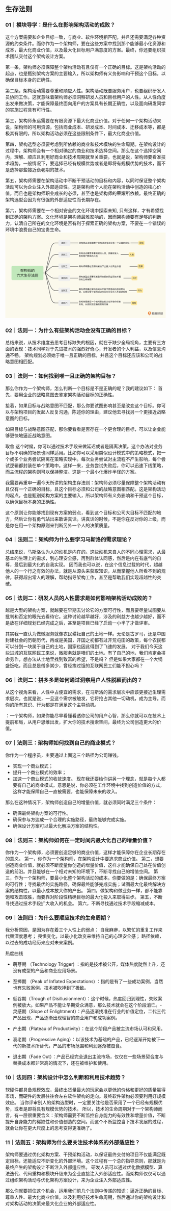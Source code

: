 <!--
 * @Author: zhangyu
 * @Email: zhangdulin@outlook.com
 * @Date: 2022-09-21 18:51:48
 * @LastEditors: zhangyu
 * @LastEditTime: 2022-11-08 13:38:32
 * @Description: 
-->

## 生存法则

### 01｜模块导学：是什么在影响架构活动的成败？
这个方案需要和企业目标一致，与商业、软件环境相匹配，并且还需要满足各种资源的约束条件。而你作为一个架构师，要在这些方案中找到那个能够最小化资源和成本，最大化商业价值，以及最大化目标用户满意度的方案。最终，你还要组织技术团队交付这个架构设计方案。

第一条，架构师必须保障整个架构活动有且仅有一个正确的目标。这是架构活动的起点，也是甄别架构方案的主要输入，所以架构师有义务影响和干预这个目标，以确保目标本身的正确性。

第二条，架构活动需要尊重和顺应人性。架构活动既要服务用户，也要组织研发人员协同工作。这就意味着架构师必须洞察研发人员和目标用户的人性。从人性角度出发来做决策，才能保障最终面向用户的方案具有长期正确性，以及面向研发同学的实施过程具有可行性。

第三，架构师永远需要在有限资源下最大化商业价值。对于任何一个架构活动来说，架构师的可用资源，包括商业成本、研发成本、时间成本、迁移成本等，都是极其有限的，所以架构活动必须在这些限制条件下，最大化商业价值。

第四，架构选型必须要考虑到所依赖的商业和技术模块的生命周期。在架构设计的过程中，架构师会有一个相对确定的商业和技术选择空间。那么在这个选择空间内，理解、顺应且利用好商业和技术周期就至关重要。也就是说，架构师要看准技术趋势，一般情况下，要选择已经有规模优势或者是即将有规模优势的技术，而不是选择那些接近衰老期的技术。

第五，架构师需要在架构活动中不断干预活动的目标和内容，以同时保证整个架构活动可以为企业注入外部适应性。这是架构师个人能在架构活动中创造的核心价值，而且也是架构师职业成长的必须，甚至也是架构师的荣耀所依赖。最终正确的架构选型会因为有很强的外部适应性而长期存在。

第六，架构师需要在一个相对安全的文化环境中探索未知, 只有这样，才有希望找到正确的架构方案。文化环境是架构师最难影响的，因而架构师要有足够的判断力，认清自己所在的文化环境是否有利于探索正确的架构方案，不要在一个错误的环境中浪费自己的宝贵生命。
![6大生存法则](../img/8ea120a23138cec610434a14f5779e291.jpg '6大生存法则')

### 02｜法则一：为什么有些架构活动会没有正确的目标？
总结来说，从技术维度去思考目标缺失的根因，就在于缺少全局视角，主要有三方面的表现：技术同学对于先进技术的强烈好奇心，开发者的个人利益，以及信息沟通不畅。
架构规划必须始于唯一且正确的目标，并且这个目标还应该和公司的战略意图相匹配。

### 03｜法则一：如何找到唯一且正确的架构目标？
那么你作为一个架构师，怎么判断一个目标是不是正确的呢？我的建议如下：
首先，要用企业的战略意图去鉴定架构活动目标的正确性。

接着，如果目标与战略意图不匹配，那么你要试图影响甚至是改变这个目标。你可以与架构项目的发起人反复沟通，陈述你的理由，建议他去寻找另一个更接近战略意图的目标。

如果目标与战略意图匹配，那你要看看是否存在一个更合理的目标，可以让企业能够更快地逼近战略意图。

取舍
这个时候，你可以通过技术手段来做延迟或者是隔离决策。这个办法对业务目标不明确的场景也同样适用。比如你可以采用类似设计模式中的策略模式，把一个或多个业务尝试隔离在策略实现中。每次业务尝试对主流程不产生影响，每个尝试逻辑都封装在单个策略中。这样一来，业务尝试失败后，你可以迅速下线策略，而主流程的架构则可以保持整洁。这是一个最小化爆炸半径的方案。

我需要再重申一遍今天所讲的架构生存法则：架构师必须尽量保障整个架构活动有且仅有一个正确的目标，且这个目标必须和公司的战略意图相匹配。这是架构活动的起点，也是甄别架构方案的主要输入，所以架构师有义务影响和干预这个目标，以确保目标本身的正确性。

这个原则让你能够找到现有方案的弱点，看到这个目标和公司大目标不匹配的地方，然后让你有勇气站出来敢讲真话。讲真话的时候，不是你在反对你的上级，而是你在用一个架构原则来判断另外一个人的决策质量。
### 04｜法则二：架构师为什么要学习马斯洛的需求理论？
总结来说，马斯洛认为人的动机是内在的。这些动机来自人的不同心理需求，从最基本的生理上的需求，到心理安全感，再到群体认同感，然后是内在有底气的自尊，最后到最大化的自我实现。
因而我也可以说，在这个信息过载的时代，超越他人的一个行之有效的办法，就是从源头来获取知识，从而掌握他人所看不到的规律，获得超出常人的理解，帮助指导架构工作，甚至是帮助我们实现超越性的突破。

### 05｜法则二：研发人员的人性需求是如何影响架构活动成败的？
越是大型的架构方案，就越要在早期去讨论它的方案可行性，而且要尽量试图要从批判和否定的眼光去看待它。这种讨论越早越好，涉及的利益方也越少越好，而不是放在详细规划已经完成之后，甚至是项目已经了启动一小半了才做评审。

其实我一直认为做微服务就像农民耕耘自己的土地一样。无论是古罗马，还是中国封建社会的历朝历代，再或是美国，开国之初都有过开荒屯田的政策，每个农民都可以分到一块属于自己的土地，国家也因此得到了飞速的发展。
对于我们今天这些进城的互联网民工来说，微服务就是咱们的土地。有了自己的地，我们肯定会拼命劳作，想办法从土地里找到致富的希望，不是吗？ 但是如果大家都在一个大锅盛饭吃，而且总是僧多粥少，曾经挨过饿的互联网民工们能不担心吗？

### 06｜法则二：拼多多是如何通过洞察用户人性脱颖而出的？
从这个视角来看，人性中占便宜的需求，在马斯洛的需求层次中应该更接近生理需求层次。也就是说，一旦这个需求被触发，它将抢占其他一切动机，成为主导。而你的所有意识、行为都是在满足这个主导动机。

：一个架构师，如果你能尽早看懂看透你公司的用户心智，那么你就可以在技术上提前布局，从用户思维出发，扩大你的技术搜索空间，最终为公司创造更大的价值。

### 07｜法则三：架构师如何找到自己的商业模式？
你作为一个程序员，主要通过上面这三个路径为公司赚钱。
- 实现一个商业模式；
- 提升一个商业模式的效率；
- 加速一个商业模式的收敛速度。
现在我还要给你讲另一个理念，就是每个人都要有自己的商业模式。意思是说，你必须在工作环境中找到创造价值的方式，这样才能保障自己一直被需要，也能保障未来的收入。

那么在这种情况下，架构师创造自己的增量价值，就必须同时满足三个条件：
- 确保最终架构方案的可行性。
- 确保参与方达成一个合理的实施路径，最终能够完成实施。
- 确保设计方案可以最大化解决方案的结构性。

### 08｜法则三：架构师如何在一定时间内最大化自己的增量价值？
你作为一个架构师，必须要创造足够的商业价值，这样才能保障你在企业长期存在的意义。
第一，你作为一个架构师，在架构设计中要追求商业价值。
第二，想要创造商业价值，就必须不断度量你创造的增量价值，这样才能确保自己处在价值创造的前沿。并且能够在一个相对未知的环境下，不断寻找自己的增值空间。
第三，作为一个架构师，要最小化整个架构活动的成本。你要做的是：确保最终方案的可行性；寻找最优的实施路径，确保最终能够完成实施；试图最大化最终解决方案的结构性，以最小成本放大你的产出。
第四，做架构和做业务一样，都不能靠饱和攻击取胜，而要靠对阶段性精确目标的最大化投入来取得进步。
第五，不断寻找通过技术手段扩大收入的机会。
第六，不断寻找通过技术手段缩减成本。
### 09｜法则四：为什么要顺应技术的生命周期？
我分析原因，是因为存在着三个人性上的弱点：
自我麻痹，以繁忙的重复工作来代替深度思考；
畏惧变化，以最小化改变来维持自己的心理安全感；
路径依赖，以过去的成功经历来应对未来案例。

热度曲线
- 萌芽期 （Technology Trigger) ：指的是技术被公开，媒体热度陡然上升，还没有成型的产品和商业应用场景。
- 至捧期 （Peak of Inflated Expectations) ：指的是有了一些成功案例，当然也有失败案例，技术被吹捧到了极致。
- 低谷期（Trough of Disillusionment）：这个时候，热度回归到理性，失败案例被放大。如果产品不能让早期受众满意，那么技术就会在这个阶段消亡。- 灵感期（Slope of Enlightment）：产品逐渐找准在行业的价值定位，二代三代产品出现，产品逐渐出现理智的商业用户和成功案例。
- 产出期（Plateau of Productivity）：在这个阶段产品被主流市场认可和采用。

- 衰老期（Progressive Aging）：以该技术为基础的产品，已经逐渐开始被下一代的新技术所替代，产品的市场范围和利润逐渐被蚕食。
- 退出期（Fade Out）：产品已经完全退出主流市场，仅仅在一些场景契合度与替换成本都非常高的情况下，还在被维护和使用。
### 10｜法则四：架构设计中怎么判断和利用技术趋势？
软硬件都具备规模效应，最终出货量最大的玩家会以更低的价格和更好的质量赢得市场，而硬件的发展往往会左右软件架构的走向。最终软件架构必须要利用好规模效应。
当你评审别人的架构选型时，一定要关注他是否采用了一个已经有规模优势，或者是即将具有规模优势的技术。
所以，技术的生命周期对于一个架构师而言，有一层很重要含义：架构师需要不断监控自身能力的有效性和增量价值，不断提升自身能力的稀缺性和价值创造的空间。而这个不断监控当下技术发展的过程，就会让你在更大尺度上的思考变得更准确了。
### 11｜法则五：架构师为什么要关注技术体系的外部适应性？
架构师要通过优化架构方案、干预架构活动，以保证最终交付的项目不仅能满足既定目标，还能适应不断变化的外部环境。这个过程有一个总的指导原则，那就是为最终产生的架构设计不断注入外部适应性。
研发人员可以通过优化数据模型、算法迭代、代码重构和模块升级来为企业直接注入外部适应性。而架构师仅仅可以通过组织架构活动与优化架构方案设计，来为企业注入外部适应性。

那么你就要抓住这个机会，运用我们前几个法则中传递的知识：逼近正确的目标、尊重人性、最大化商业价值，以及利用好技术生命周期，然后通过你的架构设计和对架构活动的决策来最大化企业的外部适应性。
###
<Gitalk />
